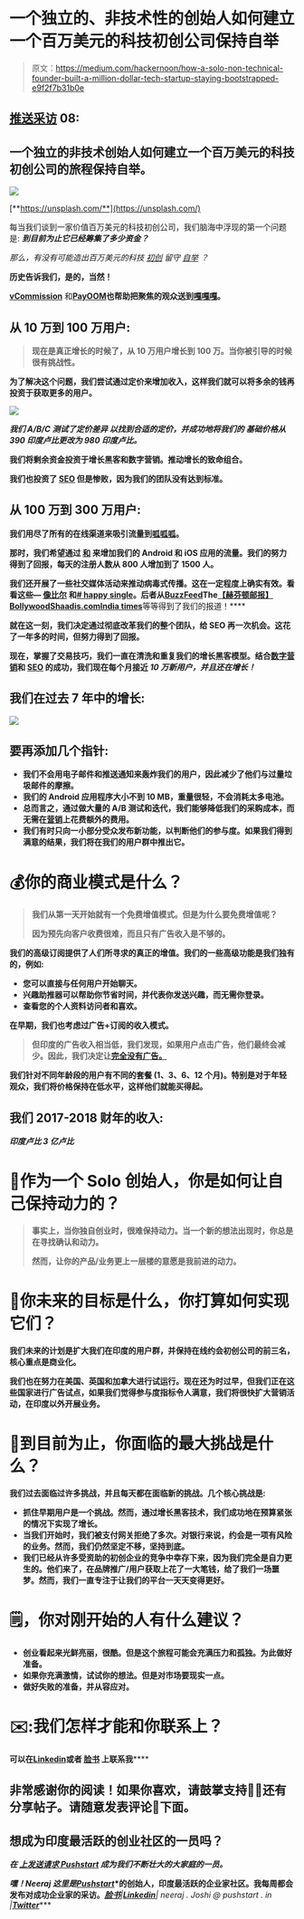 # 一个独立的、非技术性的创始人如何建立一个百万美元的科技初创公司保持自举

> 原文：<https://medium.com/hackernoon/how-a-solo-non-technical-founder-built-a-million-dollar-tech-startup-staying-bootstrapped-e9f2f7b31b0e>

## [推送采访](https://www.facebook.com/groups/Pushstarter) 08:

## 一个独立的非技术创始人如何建立一个百万美元的科技初创公司的旅程保持自举。

![](img/fbd8b1e8741336acdfa0166034ed34a6.png)

[**https://unsplash.com/**](https://unsplash.com/)

每当我们谈到一家价值百万美元的科技初创公司，我们脑海中浮现的第一个问题是: ***到目前为止它已经筹集了多少资金？***

*那么，有没有可能造出百万美元的科技* [*初创*](https://hackernoon.com/tagged/startup) *留守* [*自举*](https://www.investopedia.com/terms/b/bootstrap.asp) *？*

**历史告诉我们，是的，当然！**

[**vCommission**](https://medium.com/u/f2fbe9e794c#!/about) 和[**PayOOM**](https://www.payoom.in/)**也帮助把聚焦的观众送到[嘎嘎嘎](https://www.quackquack.in/)。**

## **从 10 万到 100 万用户:**

> **现在是真正增长的时候了，从 10 万用户增长到 100 万。当你被引导的时候很有挑战性。**

**为了解决这个问题，我们尝试通过定价来增加收入，这样我们就可以将多余的钱再投资于获取更多的用户。**

**![](img/0f11e047545ac84ed3c182e1a1eb21da.png)**

***我们* ***A/B/C 测试了定价差异*** *以找到合适的定价，并成功地将我们的* ***基础价格从 390 印度卢比更改为 980 印度卢比。*****

**我们将剩余资金投资于增长黑客和数字营销。推动增长的致命组合。**

**我们也投资了 [**SEO**](https://searchengineland.com/guide/what-is-seo) 但是惨败，因为我们的团队没有达到标准。**

## **从 100 万到 300 万用户:**

**我们用尽了所有的在线渠道来吸引流量到[呱呱呱](https://www.quackquack.in/)。**

**那时，我们希望通过 [**和**](https://blog.kissmetrics.com/app-store-optimization/) 来增加我们的 Android 和 iOS 应用的流量。我们的努力得到了回报，每天的注册人数从 800 人增加到了 1500 人。**

**我们还开展了一些社交媒体活动来推动病毒式传播。这在一定程度上确实有效。看看这些— [**像比尔**](https://www.facebook.com/pg/thequackquack/photos/?tab=album&album_id=542523999255236) **和**[**# happy single**](https://www.facebook.com/pg/thequackquack/photos/?tab=album&album_id=415796091928028)。后者从[](https://www.scoopwhoop.com/inothernews/indian-marriage-logic/#.zofthxfrk)**[**BuzzFeed**](https://www.buzzfeed.com/sahilrizwan/bharat-notrimony?utm_term=.sij2wgjz8#.rakWeNjVG)**The**[**【赫芬顿邮报】**](http://www.huffingtonpost.in/2015/03/10/lame-reasons-to-get-marri_n_6837930.html)[**BollywoodShaadis.com**](http://www.bollywoodshaadis.com/articles/19-really-hilarious-excuses-that-indian-parents-give-to-convince-their-children-to-marry-3617)[**India times**](https://www.indiatimes.com/culture/who-we-are/17-crappy-things-indian-parents-say-to-get-their-kids-married-231091.html)等等得到了我们的报道！****

****就在这一刻，我们决定通过彻底改革我们的整个团队，给 SEO 再一次机会。这花了一年多的时间，但努力得到了回报。****

****现在，掌握了交易技巧，我们一直在清洗和重复我们的增长黑客模型。结合[数字营销](https://blog.hubspot.com/marketing/what-is-digital-marketing)和 [SEO](https://searchengineland.com/guide/what-is-seo) 的成功，我们现在每个月接近 *10 万新用户，并且还在增长！*****

## ****我们在过去 7 年中的增长:****

****![](img/597f3d7772d4e0528cf53403e7dd3fbe.png)****

## ****要再添加几个指针:****

*   ****我们不会用电子邮件和推送通知来轰炸我们的用户，因此减少了他们与过量垃圾邮件的摩擦。****
*   ****我们的 Android 应用程序大小不到 10 MB，重量很轻，不会消耗太多电池。****
*   ****总而言之，通过做大量的 A/B 测试和迭代，我们能够降低我们的采购成本，而无需在[营销](https://hackernoon.com/tagged/marketing)上花费额外的费用。****
*   ****我们有时只向一小部分受众发布新功能，以判断他们的参与度。如果我们得到满意的结果，我们将在我们的用户群中推出它。****

# ****💰你的商业模式是什么？****

> ****我们从第一天开始就有一个免费增值模式。但是为什么要免费增值呢？****
> 
> ****因为预先向客户收费很难，而且只有广告收入是不够的。****

****我们的高级订阅提供了人们所寻求的真正的增值。我们的一些高级功能是我们独有的，例如:****

*   ****您可以直接与任何用户开始聊天。****
*   ****兴趣助推器可以帮助你节省时间，并代表你发送兴趣，而无需你登录。****
*   ****查看您的个人资料访问者和喜欢。****

****在早期，我们也考虑过广告+订阅的收入模式。****

> ****但印度的广告收入相当低，我们发现，如果用户点击广告，他们最终会减少。因此，我们决定让[完全没有广告。](https://www.quackquack.in/)****

****我们针对不同年龄段的用户有不同的套餐 **(1、3、6、12 个月)**。特别是对于年轻观众，我们将价格保持在低水平，这样他们就能买得起。****

## ****我们 2017-2018 财年的收入:****

*****印度卢比 3 亿卢比*****

# ****💪作为一个 Solo 创始人，你是如何让自己保持动力的？****

> ****事实上，当你独自创业时，很难保持动力。当一个新的想法出现时，你总是在寻找确认和动力。****
> 
> ****然而，让你的产品/业务更上一层楼的意愿是我前进的动力。****

# ****🏁你未来的目标是什么，你打算如何实现它们？****

****我们未来的计划是扩大我们在印度的用户群，并保持在线约会初创公司的前三名，核心重点是商业化。****

****我们也在努力在美国、英国和加拿大进行试运行。现在还为时过早，但我们正在这些国家进行广告试点，如果我们觉得参与度指标令人满意，我们将很快扩大营销活动，在印度以外开展业务。****

# ****🌋到目前为止，你面临的最大挑战是什么？****

****我们过去面临过许多挑战，并且每天都在面临新的挑战。几个核心挑战是:****

*   ****抓住早期用户是一个挑战。然而，通过增长黑客技术，我们成功地在预算紧张的情况下实现了增长。****
*   ****当我们开始时，我们被支付网关拒绝了多次。对银行来说，约会是一项有风险的业务。然而，我们仍然坚定不移，坚持到底。****
*   ****我们已经从许多受资助的初创企业的竞争中幸存下来，因为我们完全是自力更生的。他们来了，在品牌推广/用户获取上花了一大笔钱，给了我们一场噩梦。然而，我们一直专注于让我们的平台一天天变得更好。****

# ****🗒，你对刚开始的人有什么建议？****

*   ****创业看起来光鲜亮丽，很酷。但是这个旅程可能会充满压力和孤独。为此做好准备。****
*   ****如果你充满激情，试试你的想法。但是对市场要现实一点。****
*   ****做好失败的准备，并从容应对。****

# ****✉️:我们怎样才能和你联系上？****

****可以在**[**Linkedin**](https://www.linkedin.com/in/ravimittal9/)**或者** [**脸书**](https://www.facebook.com/ravimittal) 上联系我******

## ******非常感谢你的阅读！如果你喜欢，请鼓掌支持👏🏻还有分享帖子。请随意发表评论💬下面。******

## ******想成为印度最活跃的创业社区的一员吗？******

*******在* [***上发送请求 Pushstart***](https://www.pushstart.in/join-network-community) *成为我们不断壮大的大家庭的一员。*******

*****嘿！Neeraj 这里是*[***Pushstart***](http://pushstart.in/feed)*的创始人，印度最活跃的企业家社区。我每周都会发布对成功企业家的采访。**[***脸书***](https://www.facebook.com/jneeraj0807)***|***[***Linkedin***](https://www.linkedin.com/in/jneeraj0807)***| neeraj . Joshi @ pushstart . in |***[***Twitter***](https://twitter.com/jneeraj0807)*****